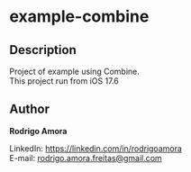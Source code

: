 # example-combine
Description
-----------
Project of example using Combine.<br>
This project run from iOS 17.6

Author
------
<b>Rodrigo Amora</b>

LinkedIn: https://linkedin.com/in/rodrigoamora <br>
E-mail: rodrigo.amora.freitas@gmail.com
